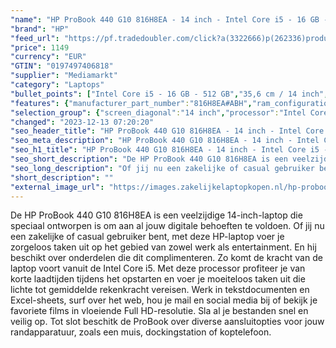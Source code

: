 ```yaml
---
"name": "HP ProBook 440 G10 816H8EA - 14 inch - Intel Core i5 - 16 GB - 512 GB"
"brand": "HP"
"feed_url": "https://pf.tradedoubler.com/click?a(3322666)p(262336)product(50617-1769752)ttid(3)url(https%3A%2F%2Fwww.mediamarkt.nl%2Fnl%2Fproduct%2F_hp-probook-440-g10-816h8ea-14-inch-intel-core-i5-16-gb-512-gb-1769752.html%3Futm_source%3Dtradedoubler%26utm_medium%3Daff-comparison%26utm_term%3D1769752)"
"price": 1149
"currency": "EUR"
"GTIN": "0197497406818"
"supplier": "Mediamarkt"
"category": "Laptops"
"bullet_points": ["Intel Core i5 - 16 GB - 512 GB","35,6 cm / 14 inch","Full HD - 35,6 cm / 14 inch","SSD , 512 GB , PCI Express","2x USB 3.2 (Gen 1, Type-A), 2x USB 3.2 (Gen 2, Type-C), 1x RJ-45, 1x HDMI 2.1, 1x hoofdtelefoon-/microfooncombo","Lithium-ion","32.19 cm x 1.99 cm x 21.39 cm /"]
"features": {"manufacturer_part_number":"816H8EA#ABH","ram_configuration":"1 x 16 GB","battery_type":"Lithium-ion","brightness":"250 cd/m²","additional_update_information":"Voor zover op de afbeeldingen apps worden getoond, geldt dat MediaMarkt niet kan garanderen dat de apps tijdens de volledige levensduur van het product goed zullen blijven functioneren. Dit hangt af van het beleid van de fabrikant.","min_duration_supported_software_updates":"2 jaar","product_depth":"21,39 cm","special_features":"Trusted Platform Module (TPM), Password bescherming: BIOSPower onUser, ENERGY STAR","bluetooth":"Ja","panel_type":"IPS (In-Plane Switching)","touchscreen":"Nee","screen_diagonal_inches":"14 inch","weight":"1,38 kg","short_description":"PROBOOK 440 G10 - 816H8EA","scope_of_delivery":"Laptop, AC-adapter (65 W), handleiding","depth":"21,39 cm","product_introduction_date":"2023-03-24","product_height":"1,99 cm","image_quality":"Full HD","memory_speeds":"3200 MHz","integrated_mike":"Ja","speakers":"Ja","connections":"2x USB 3.2 (Gen 1, Type-A), 2x USB 3.2 (Gen 2, Type-C), 1x RJ-45, 1x HDMI 2.1, 1x hoofdtelefoon-/microfooncombo","convertibility":"Vast scherm","processor_speed_with_turbo":"4.6 GHz","model_year":"2023","processor":"Intel Core i5-1335U","shipping_costs":"0.00","screen_type":"Mat scherm","memory_size":"16 GB","product_manufacturer":"HP","battery_capacity":"51 Wh","screen_diagonal_cm_inch":"35,6 cm / 14 inch","number_of_processor_cores":"10","processor_brand":"Intel®","warranty_note":"1 jaar (1-1-0) garantie omvat 1 jaar garantie op onderdelen en arbeidskosten. Geen reparatie onsite. De algemene voorwaarden verschillen per land. Bepaalde beperkingen en uitsluitingen zijn van toepassing.","bluetooth_version":"5.2","delivery_time":"1","hard_disk_1":"SSD , 512 GB , PCI Express","color":"Zilver","configuration":"Intel Core i5 - 16 GB - 512 GB","image_ratio":"16:9","height":"1,99 cm","product_type":"Laptop","capacity_of_1_hard_disk":"512 GB","type_of_1_hard_disk":"SSD","front_camera":"Ja","screen_diagonal_cm":"35,6 cm","product_width":"32,19 cm","resolution":"1920 x 1080","integrated_webcam":"Ja","processor_model":"Core™ i5","update_policy":"Onbekend","total_storage_space_in_gb":"512 GB","wlan":"Ja","processor_clock_rate":"1.3 GHz","ram_type":"DDR4","previous_price":"","dimensions_weight":"32.19 cm x 1.99 cm x 21.39 cm /","wlan_standards":"WiFi 6E (802.11AX)","manufacturer_supported_software_updates":"Ja","total_storage_space":"512 GB"}
"selection_group": {"screen_diagonal":"14 inch","processor":"Intel Core i5","changed_price_past_3_days":false,"product_family":"Probook"}
"changed": "2023-12-13 07:20:20"
"seo_header_title": "HP ProBook 440 G10 816H8EA - 14 inch - Intel Core i5 - 16 GB - 512 GB"
"seo_meta_description": "HP ProBook 440 G10 816H8EA - 14 inch - Intel Core i5 - 16 GB - 512 GB"
"seo_h1_title": "HP ProBook 440 G10 816H8EA - 14 inch - Intel Core i5 - 16 GB - 512 GB"
"seo_short_description": "De HP ProBook 440 G10 816H8EA is een veelzijdige 14-inch-laptop die speciaal ontworpen is om aan al jouw digitale behoeften te voldoen."
"seo_long_description": "Of jij nu een zakelijke of casual gebruiker bent, met deze HP-laptop voer je zorgeloos taken uit op het gebied van zowel werk als entertainment. En hij beschikt over onderdelen die dit complimenteren. Zo komt de kracht van de laptop voort vanuit de Intel Core i5. Met deze processor profiteer je van korte laadtijden tijdens het opstarten en voer je moeiteloos taken uit die lichte tot gemiddelde rekenkracht vereisen. Werk in tekstdocumenten en Excel-sheets, surf over het web, hou je mail en social media bij of bekijk je favoriete films in vloeiende Full HD-resolutie. Sla al je bestanden snel en veilig op. Tot slot beschitk de ProBook over diverse aansluitopties voor jouw randapparatuur, zoals een muis, dockingstation of koptelefoon."
"short_description": ""
"external_image_url": "https://images.zakelijkelaptopkopen.nl/hp-probook-440-g10-816h8ea-14-inch-intel-core-i5-16-gb-512-gb-1769752.webp"
---
```


De HP ProBook 440 G10 816H8EA is een veelzijdige 14-inch-laptop die speciaal ontworpen is om aan al jouw digitale behoeften te voldoen. Of jij nu een zakelijke of casual gebruiker bent, met deze HP-laptop voer je zorgeloos taken uit op het gebied van zowel werk als entertainment. En hij beschikt over onderdelen die dit complimenteren. Zo komt de kracht van de laptop voort vanuit de Intel Core i5. Met deze processor profiteer je van korte laadtijden tijdens het opstarten en voer je moeiteloos taken uit die lichte tot gemiddelde rekenkracht vereisen. Werk in tekstdocumenten en Excel-sheets, surf over het web, hou je mail en social media bij of bekijk je favoriete films in vloeiende Full HD-resolutie. Sla al je bestanden snel en veilig op. Tot slot beschitk de ProBook over diverse aansluitopties voor jouw randapparatuur, zoals een muis, dockingstation of koptelefoon.